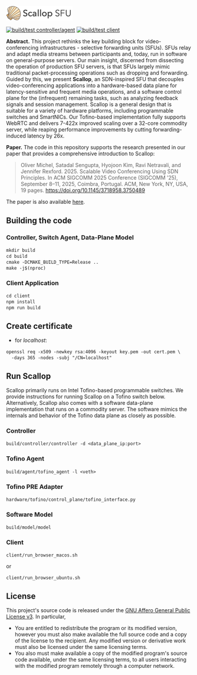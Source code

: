 <p align="left">
  <img src="doc/img/scallop-readme.png" alt="Scallop SFU" width="180"/>
</p>

[![build/test controller/agent](https://github.com/Princeton-Cabernet/scallop/actions/workflows/build-test-controller-agent.yml/badge.svg)](https://github.com/Princeton-Cabernet/scallop/actions/workflows/build-test-controller-agent.yml)
[![build/test client](https://github.com/Princeton-Cabernet/scallop/actions/workflows/build-test-client.yml/badge.svg)](https://github.com/Princeton-Cabernet/scallop/actions/workflows/build-test-client.yml)

**Abstract.** This project rethinks the key building block for video-conferencing infrastructures - selective forwarding units (SFUs). SFUs relay and adapt media streams between participants and, today, run in software on general-purpose servers. Our main insight, discerned from dissecting the operation of production SFU servers, is that SFUs largely mimic traditional packet-processing operations such as dropping and forwarding. Guided by this, we present **Scallop**, an SDN-inspired SFU that decouples video-conferencing applications into a hardware-based data plane for latency-sensitive and frequent media operations, and a software control plane for the (infrequent) remaining tasks, such as analyzing feedback signals and session management. Scallop is a general design that is suitable for a variety of hardware platforms, including programmable switches and SmartNICs. Our Tofino-based implementation fully supports WebRTC and delivers 7-422x improved scaling over a 32-core commodity server, while reaping performance improvements by cutting forwarding-induced latency by 26x.


**Paper.** The code in this repository supports the research presented in our paper that provides a comprehensive introduction to Scallop: 

> Oliver Michel, Satadal Sengupta, Hyojoon Kim, Ravi Netravali, and Jennifer Rexford. 2025. Scalable Video Conferencing Using SDN Principles. In ACM SIGCOMM 2025 Conference (SIGCOMM ’25), September 8–11, 2025, Coimbra, Portugal. ACM, New York, NY, USA, 19 pages. https://doi.org/10.1145/3718958.3750489

The paper is also available [here](scallop.pdf).


## Building the code

### Controller, Switch Agent, Data-Plane Model

```shell
mkdir build
cd build
cmake -DCMAKE_BUILD_TYPE=Release ..
make -j$(nproc)
```

### Client Application

```shell
cd client
npm install
npm run build
```

## Create certificate

* for *localhost*:

```shell
openssl req -x509 -newkey rsa:4096 -keyout key.pem -out cert.pem \
  -days 365 -nodes -subj "/CN=localhost"
```

## Run Scallop

Scallop primarily runs on Intel Tofino-based programmable switches. We provide instructions for running Scallop on a Tofino switch below. Alternatively, Scallop also comes with a software data-plane implementation that runs on a commodity server. The software mimics the internals and behavior of the Tofino data plane as closely as possible.

### Controller

```shell
build/controller/controller -d <data_plane_ip:port>
```

### Tofino Agent

```shell
build/agent/tofino_agent -l <veth>
```

### Tofino PRE Adapter

```shell
hardware/tofino/control_plane/tofino_interface.py
```

### Software Model

```shell
build/model/model
```

### Client

```shell
client/run_browser_macos.sh
```
or
```shell
client/run_browser_ubuntu.sh
```

## License

This project's source code is released under the [GNU Affero General Public License v3](https://www.gnu.org/licenses/agpl-3.0.html). In particular,
* You are entitled to redistribute the program or its modified version, however you must also make available the full source code and a copy of the license to the recipient. Any modified version or derivative work must also be licensed under the same licensing terms.
* You also must make available a copy of the modified program's source code available, under the same licensing terms, to all users interacting with the modified program remotely through a computer network.
